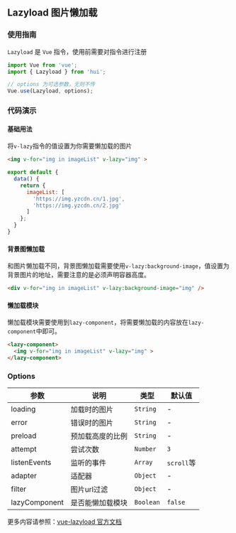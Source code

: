 ## Lazyload 图片懒加载

### 使用指南

`Lazyload` 是 `Vue` 指令，使用前需要对指令进行注册

```js
import Vue from 'vue';
import { Lazyload } from 'hui';

// options 为可选参数，无则不传
Vue.use(Lazyload, options);
```

### 代码演示

#### 基础用法

将`v-lazy`指令的值设置为你需要懒加载的图片

```html
<img v-for="img in imageList" v-lazy="img" >
```

```javascript
export default {
  data() {
    return {
      imageList: [
        'https://img.yzcdn.cn/1.jpg',
        'https://img.yzcdn.cn/2.jpg'
      ]
    };
  }
}
```

#### 背景图懒加载

和图片懒加载不同，背景图懒加载需要使用`v-lazy:background-image`，值设置为背景图片的地址，需要注意的是必须声明容器高度。

```html
<div v-for="img in imageList" v-lazy:background-image="img" />
```

#### 懒加载模块

懒加载模块需要使用到`lazy-component`，将需要懒加载的内容放在`lazy-component`中即可。

```html
<lazy-component>
  <img v-for="img in imageList" v-lazy="img" >
</lazy-component>
```

### Options

| 参数 | 说明 | 类型 | 默认值 |
|-----------|-----------|-----------|-------------|
| loading | 加载时的图片 | `String` | - |
| error | 错误时的图片 | `String` | - |
| preload | 预加载高度的比例 | `String` | - |
| attempt | 尝试次数 | `Number` | `3` |
| listenEvents | 监听的事件 | `Array` | `scroll`等 |
| adapter | 适配器 | `Object` | - |
| filter | 图片url过滤 | `Object` | - |
| lazyComponent | 是否能懒加载模块 | `Boolean` | `false` |

更多内容请参照：[vue-lazyload 官方文档](https://github.com/hilongjw/vue-lazyload)
